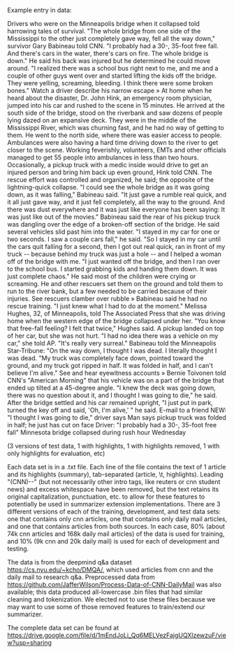 Example entry in data:

Drivers who were on the Minneapolis bridge when it collapsed told harrowing tales of survival. "The whole bridge from one side of the Mississippi to the other just completely gave way, fell all the way down," survivor Gary Babineau told CNN. "I probably had a 30-, 35-foot free fall. And there's cars in the water, there's cars on fire. The whole bridge is down." He said his back was injured but he determined he could move around. "I realized there was a school bus right next to me, and me and a couple of other guys went over and started lifting the kids off the bridge. They were yelling, screaming, bleeding. I think there were some broken bones." Watch a driver describe his narrow escape » At home when he heard about the disaster, Dr. John Hink, an emergency room physician, jumped into his car and rushed to the scene in 15 minutes. He arrived at the south side of the bridge, stood on the riverbank and saw dozens of people lying dazed on an expansive deck. They were in the middle of the Mississippi River, which was churning fast, and he had no way of getting to them. He went to the north side, where there was easier access to people. Ambulances were also having a hard time driving down to the river to get closer to the scene. Working feverishly, volunteers, EMTs and other officials managed to get 55 people into ambulances in less than two hours. Occasionally, a pickup truck with a medic inside would drive to get an injured person and bring him back up even ground, Hink told CNN. The rescue effort was controlled and organized, he said; the opposite of the lightning-quick collapse. "I could see the whole bridge as it was going down, as it was falling," Babineau said. "It just gave a rumble real quick, and it all just gave way, and it just fell completely, all the way to the ground. And there was dust everywhere and it was just like everyone has been saying: It was just like out of the movies." Babineau said the rear of his pickup truck was dangling over the edge of a broken-off section of the bridge. He said several vehicles slid past him into the water. "I stayed in my car for one or two seconds. I saw a couple cars fall," he said. "So I stayed in my car until the cars quit falling for a second, then I got out real quick, ran in front of my truck -- because behind my truck was just a hole -- and I helped a woman off of the bridge with me. "I just wanted off the bridge, and then I ran over to the school bus. I started grabbing kids and handing them down. It was just complete chaos." He said most of the children were crying or screaming. He and other rescuers set them on the ground and told them to run to the river bank, but a few needed to be carried because of their injuries. See rescuers clamber over rubble » Babineau said he had no rescue training. "I just knew what I had to do at the moment." Melissa Hughes, 32, of Minneapolis, told The Associated Press that she was driving home when the western edge of the bridge collapsed under her. "You know that free-fall feeling? I felt that twice," Hughes said. A pickup landed on top of her car, but she was not hurt. "I had no idea there was a vehicle on my car," she told AP. "It's really very surreal." Babineau told the Minneapolis Star-Tribune: "On the way down, I thought I was dead. I literally thought I was dead. "My truck was completely face down, pointed toward the ground, and my truck got ripped in half. It was folded in half, and I can't believe I'm alive." See and hear eyewitness accounts » Bernie Toivonen told CNN's "American Morning" that his vehicle was on a part of the bridge that ended up tilted at a 45-degree angle. "I knew the deck was going down, there was no question about it, and I thought I was going to die," he said. After the bridge settled and his car remained upright, "I just put in park, turned the key off and said, 'Oh, I'm alive,' " he said. E-mail to a friend	NEW: "I thought I was going to die," driver says Man says pickup truck was folded in half; he just has cut on face Driver: "I probably had a 30-, 35-foot free fall" Minnesota bridge collapsed during rush hour Wednesday

(3 versions of test data, 1 with highlights, 1 with highlights removed, 1 with only highlights for evaluation, etc)

Each data set is in a .txt file. Each line of the file contains the text of 1 article and its highlights (summary), tab-separated (article, \t, highlights). Leading "(CNN)--" (but not necessarily other intro tags, like reuters or cnn student news) and excess whitespace have been removed, but the text retains its original capitalization, punctuation, etc. to allow for these features to potentially be used in summarizer extension implementations. There are 3 different versions of each of the training, development, and test data sets: one that contains only cnn articles, one that contains only daily mail articles, and one that contains articles from both sources. In each case, 80% (about 74k cnn articles and 168k daily mail articles) of the data is used for training, and 10% (9k cnn and 20k daily mail) is used for each of development and testing.

The data is from the deepmind q&a dataset https://cs.nyu.edu/~kcho/DMQA/, which used articles from cnn and the daily mail to research q&a. Preprocessed data from https://github.com/JafferWilson/Process-Data-of-CNN-DailyMail was also available; this data produced all-lowercase .bin files that had similar cleaning and tokenization. We elected not to use these files because we may want to use some of those removed features to train/extend our summarizer.

The complete data set can be found at https://drive.google.com/file/d/1mEndJoLi_Qq6MELVezFajgUQXlzewzuF/view?usp=sharing
